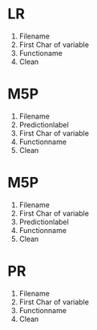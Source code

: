 # LR
1. Filename
2. First Char of variable
3. Functioname
4. Clean

# M5P
1. Filename
2. Predictionlabel
3. First Char of variable
4. Functionname
5. Clean

# M5P
1. Filename
2. First Char of variable
3. Predictionlabel
4. Functionname
5. Clean

# PR
1. Filename
2. First Char of variable
3. Functionname
4. Clean
